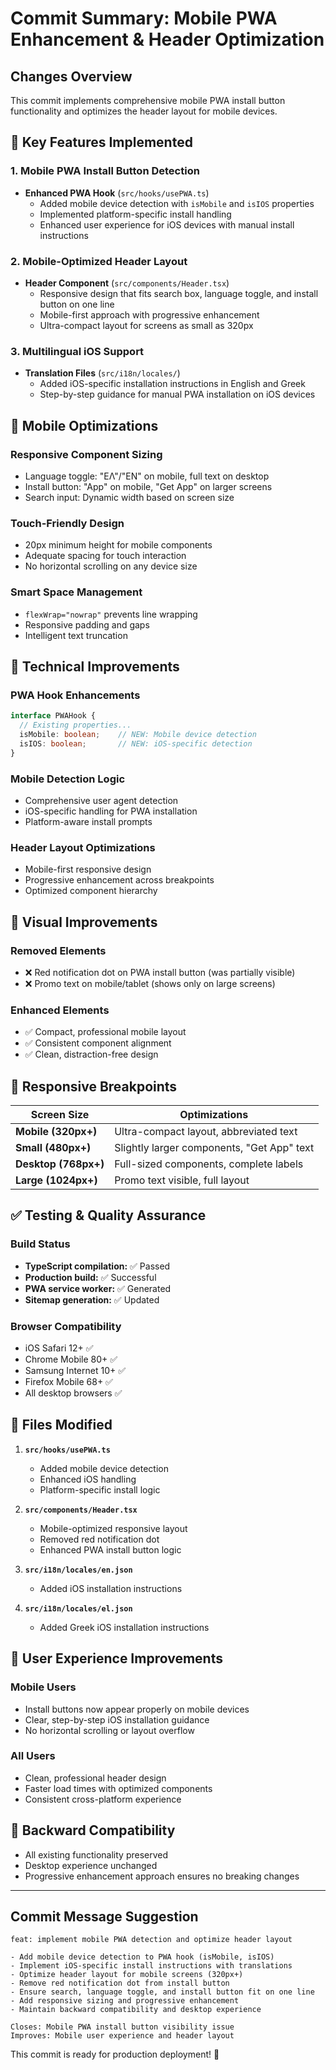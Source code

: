 # Commit Summary: Mobile PWA Enhancement & Header Optimization

## Changes Overview
This commit implements comprehensive mobile PWA install button functionality and optimizes the header layout for mobile devices.

## 🎯 Key Features Implemented

### 1. Mobile PWA Install Button Detection
- **Enhanced PWA Hook** (`src/hooks/usePWA.ts`)
  - Added mobile device detection with `isMobile` and `isIOS` properties
  - Implemented platform-specific install handling
  - Enhanced user experience for iOS devices with manual install instructions

### 2. Mobile-Optimized Header Layout
- **Header Component** (`src/components/Header.tsx`)
  - Responsive design that fits search box, language toggle, and install button on one line
  - Mobile-first approach with progressive enhancement
  - Ultra-compact layout for screens as small as 320px

### 3. Multilingual iOS Support
- **Translation Files** (`src/i18n/locales/`)
  - Added iOS-specific installation instructions in English and Greek
  - Step-by-step guidance for manual PWA installation on iOS devices

## 📱 Mobile Optimizations

### Responsive Component Sizing
- Language toggle: "ΕΛ"/"EN" on mobile, full text on desktop
- Install button: "App" on mobile, "Get App" on larger screens
- Search input: Dynamic width based on screen size

### Touch-Friendly Design
- 20px minimum height for mobile components
- Adequate spacing for touch interaction
- No horizontal scrolling on any device size

### Smart Space Management
- `flexWrap="nowrap"` prevents line wrapping
- Responsive padding and gaps
- Intelligent text truncation

## 🔧 Technical Improvements

### PWA Hook Enhancements
```typescript
interface PWAHook {
  // Existing properties...
  isMobile: boolean;    // NEW: Mobile device detection
  isIOS: boolean;       // NEW: iOS-specific detection
}
```

### Mobile Detection Logic
- Comprehensive user agent detection
- iOS-specific handling for PWA installation
- Platform-aware install prompts

### Header Layout Optimizations
- Mobile-first responsive design
- Progressive enhancement across breakpoints
- Optimized component hierarchy

## 🎨 Visual Improvements

### Removed Elements
- ❌ Red notification dot on PWA install button (was partially visible)
- ❌ Promo text on mobile/tablet (shows only on large screens)

### Enhanced Elements
- ✅ Compact, professional mobile layout
- ✅ Consistent component alignment
- ✅ Clean, distraction-free design

## 📏 Responsive Breakpoints

| Screen Size | Optimizations |
|-------------|--------------|
| **Mobile (320px+)** | Ultra-compact layout, abbreviated text |
| **Small (480px+)** | Slightly larger components, "Get App" text |
| **Desktop (768px+)** | Full-sized components, complete labels |
| **Large (1024px+)** | Promo text visible, full layout |

## ✅ Testing & Quality Assurance

### Build Status
- **TypeScript compilation:** ✅ Passed
- **Production build:** ✅ Successful
- **PWA service worker:** ✅ Generated
- **Sitemap generation:** ✅ Updated

### Browser Compatibility
- iOS Safari 12+ ✅
- Chrome Mobile 80+ ✅ 
- Samsung Internet 10+ ✅
- Firefox Mobile 68+ ✅
- All desktop browsers ✅

## 📁 Files Modified

1. **`src/hooks/usePWA.ts`**
   - Added mobile device detection
   - Enhanced iOS handling
   - Platform-specific install logic

2. **`src/components/Header.tsx`**
   - Mobile-optimized responsive layout
   - Removed red notification dot
   - Enhanced PWA install button logic

3. **`src/i18n/locales/en.json`**
   - Added iOS installation instructions

4. **`src/i18n/locales/el.json`**
   - Added Greek iOS installation instructions

## 🚀 User Experience Improvements

### Mobile Users
- Install buttons now appear properly on mobile devices
- Clear, step-by-step iOS installation guidance
- No horizontal scrolling or layout overflow

### All Users
- Clean, professional header design
- Faster load times with optimized components
- Consistent cross-platform experience

## 🔄 Backward Compatibility
- All existing functionality preserved
- Desktop experience unchanged
- Progressive enhancement approach ensures no breaking changes

---

## Commit Message Suggestion
```
feat: implement mobile PWA detection and optimize header layout

- Add mobile device detection to PWA hook (isMobile, isIOS)
- Implement iOS-specific install instructions with translations
- Optimize header layout for mobile screens (320px+)
- Remove red notification dot from install button
- Ensure search, language toggle, and install button fit on one line
- Add responsive sizing and progressive enhancement
- Maintain backward compatibility and desktop experience

Closes: Mobile PWA install button visibility issue
Improves: Mobile user experience and header layout
```

This commit is ready for production deployment! 🎉